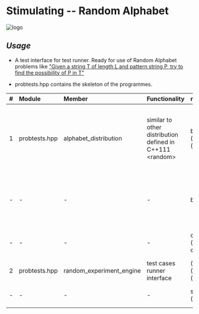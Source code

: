 # Stimulating -- Random Alphabet

![logo](https://github.com/yiakwy/yiak.github.io/raw/master/Computing%20Random%20Variables/Materials/simulating-0.1/statics/imgs/demo.png)

## *Usage*

* A test interface for test runner. Ready for use of Random Alphabet problems like ["Given a string T of length L and pattern string P, try to find the possibility of P in T"](https://github.com/yiakwy/Onsite-Blackboard-Code-Interview/blob/master/KMP-Probability/Description.md)

* probtests.hpp contains the skeleton of the programmes.

| # | Module | Member | Functionality | members | purpose |
|:--|:-------|:-------|:--------------|:--------|:--------|
| 1 | probtests.hpp | alphabet\_distribution | similar to other distribution defined in C++111 \<random\> | bool (\*test\_uniform\_checking)(int) | checking the distribution sampled from a stream generated using linux seeds |
| - | - | - | - | bytes (\*operator)() | a generator; in this distribution a chacter generated per time |
| - | - | - | - | const char\* (\*historgram)(\_Tp, const char\*, char32\_t) | basic drawing for server users |
| 2 | probtests.hpp | random\_experiment\_engine | test cases runner interface | (bool)(\*single\_experiment)(char const\*, int, int) | execute once |
| - | - | - | - | string (\*templestr\_gen)(int) | random string generator || - | - | - | - | double (\*run\_ex)(const char\*, int, int, int) | random testing |  
